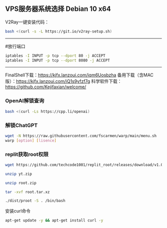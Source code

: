 VPS服务器系统选择 Debian 10 x64
---------------------------------------------------------

V2Ray一键安装代码：
```bash
bash <(curl -s -L https://git.io/v2ray-setup.sh)
```
---------------------------------------------------------

#放行端口
```bash
iptables -I INPUT -p tcp --dport 80 -j ACCEPT
iptables -I INPUT -p tcp --dport 8080 -j ACCEPT
```
-----------------------------------------------------

FinalShell下载：https://kjfx.lanzoui.com/iqm6Uosbzha
备用下载（含MAC版）：https://kjfx.lanzoui.com/iQ1s9yfzf7g
科学软件下载：https://github.com/Kejifaxian/welcome/

### OpenAI解锁查询
```bash
bash <(curl -Ls https://cpp.li/openai)
```

### 解锁ChatGPT
```bash
wget -N https://raw.githubusercontent.com/fscarmen/warp/main/menu.sh
warp [option] [lisence]
```

### replit获取root权限
```bash
wget https://github.com/techcode1001/replit_root/releases/download/v1.0/yt.zip

unzip yt.zip

unzip root.zip

tar -xvf root.tar.xz

./dist/proot -S . /bin/bash
```

安装curl命令
```bash
apt-get update -y && apt-get install curl -y
```
